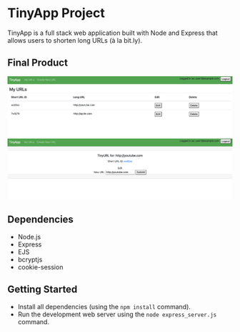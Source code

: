 # TinyApp Project

TinyApp is a full stack web application built with Node and Express that allows users to shorten long URLs (à la bit.ly).

## Final Product

!["screenshot of URLs page"](https://raw.githubusercontent.com/k-henningson/tinyapp/693f5108bb561d12834cacac25368e286f3a3936/docs/urls-page.png)
!["screenshot of URLs ID page"](https://raw.githubusercontent.com/k-henningson/tinyapp/693f5108bb561d12834cacac25368e286f3a3936/docs/urls-id-page.png)

## Dependencies

- Node.js
- Express
- EJS
- bcryptjs
- cookie-session

## Getting Started

- Install all dependencies (using the `npm install` command).
- Run the development web server using the `node express_server.js` command.